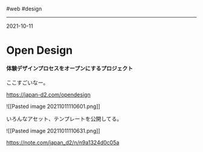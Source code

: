 #web #design

---
2021-10-11

# Open Design

#### **体験デザインプロセスをオープンに**するプロジェクト

ここすごいなー。

https://japan-d2.com/opendesign


![[Pasted image 20211011110601.png]]

いろんなアセット、テンプレートを公開してる。

![[Pasted image 20211011110631.png]]


https://note.com/japan_d2/n/n9a1324d0c05a
